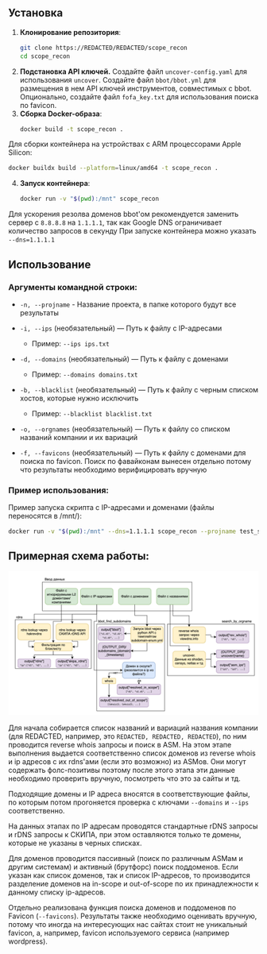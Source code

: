 ## **Установка**

1. **Клонирование репозитория**:
    ```bash
    git clone https://REDACTED/REDACTED/scope_recon
    cd scope_recon
    ```
2. **Подстановка API ключей.**
Создайте файл `uncover-config.yaml` для использования `uncover`.
Создайте файл `bbot/bbot.yml` для размещения в нем API ключей инструментов, совместимых с bbot.
Опционально, создайте файл `fofa_key.txt` для использования поиска по favicon.
3. **Сборка Docker-образа**:
    ```bash
    docker build -t scope_recon .
    ```
Для сборки контейнера на устройствах с ARM процессорами Apple Silicon:
```bash
docker buildx build --platform=linux/amd64 -t scope_recon .
```
4. **Запуск контейнера**:
    ```bash
    docker run -v "$(pwd):/mnt" scope_recon
    ```
Для ускорения резолва доменов bbot'ом рекомендуется заменить сервер с `8.8.8.8` на `1.1.1.1`, так как Google DNS ограничивает количество запросов в секунду
При запуске контейнера можно указать `--dns=1.1.1.1`

## **Использование**

### **Аргументы командной строки**:

- `-n, --projname` - Название проекта, в папке которого будут все результаты
- `-i, --ips` (необязательный) — Путь к файлу с IP-адресами
    - Пример: `--ips ips.txt`

- `-d, --domains` (необязательный) — Путь к файлу с доменами
    - Пример: `--domains domains.txt`

- `-b, --blacklist` (необязательный) — Путь к файлу с черным списком хостов, которые нужно исключить
    - Пример: `--blacklist blacklist.txt`
- `-o, --orgnames` (необязательный) — Путь к файлу со списком названий компании и их вариаций
- `-f, --favicons` (необязательный) — Путь к файлу с доменами для поиска по favicon.
Поиск по фавайконам вынесен отдельно потому что результаты необходимо верифицировать вручную

### **Пример использования**:

Пример запуска скрипта с IP-адресами и доменами (файлы переносятся в /mnt/):
```bash
docker run -v "$(pwd):/mnt" --dns=1.1.1.1 scope_recon --projname test_scan --ips /mnt/ips.txt --domains /mnt/domains.txt
```

## Примерная схема работы:
![./fig_1.png](./fig_1.png)

Для начала собирается список названий и вариаций названия компании (для REDACTED, например, это `REDACTED, REDACTED, REDACTED`), по ним проводится reverse whois запросы и поиск в ASM. На этом этапе выполнения выдается соответственно список доменов из reverse whois и ip адресов с их rdns'ами (если это возможно) из ASMов. Они могут содержать фолс-позитивы поэтому после этого этапа эти данные необходимо проверить вручную, посмотреть что это за сайты и тд.

Подходящие домены и IP адреса вносятся в соответствующие файлы, по которым потом прогоняется проверка с ключами `--domains` и `--ips` соответственно.

На данных этапах по IP адресам проводятся стандартные rDNS запросы и rDNS запросы к СКИПА, при этом оставляются только те домены, которые не указаны в черных списках.

Для доменов проводится пассивный (поиск по различным ASMам и другим системам) и активный (брутфорс) поиск поддоменов. Если указан как список доменов, так и список IP-адресов, то производится разделение доменов на in-scope и out-of-scope по их принадлежности к данному списку ip-адресов.

Отдельно реализована функция поиска доменов и поддоменов по Favicon (`--favicons`). Результаты также необходимо оценивать вручную, потому что иногда на интересующих нас сайтах стоит не уникальный favicon, а, например, favicon используемого сервиса (например wordpress).
